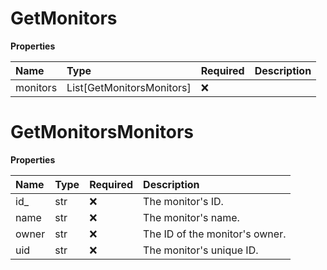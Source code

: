 # GetMonitors

**Properties**

| Name     | Type                      | Required | Description |
| :------- | :------------------------ | :------- | :---------- |
| monitors | List[GetMonitorsMonitors] | ❌       |             |

# GetMonitorsMonitors

**Properties**

| Name  | Type | Required | Description                    |
| :---- | :--- | :------- | :----------------------------- |
| id\_  | str  | ❌       | The monitor's ID.              |
| name  | str  | ❌       | The monitor's name.            |
| owner | str  | ❌       | The ID of the monitor's owner. |
| uid   | str  | ❌       | The monitor's unique ID.       |

<!-- This file was generated by liblab | https://liblab.com/ -->
